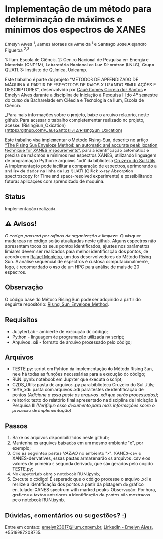 # Implementação de um método para determinação de máximos e mínimos dos espectros de XANES

Emelyn Alves <sup>1</sup>, James Moraes de Almeida <sup>1</sup> e Santiago José Alejandro Figueroa <sup>2,3</sup>

1: Ilum, Escola de Ciência. 
2: Centro Nacional de Pesquisa em Energia e Materiais (CNPEM), Laboratório Nacional de Luz Síncrotron (LNLS), Grupo QUATI. 
3: Instituto de Química, Unicamp. 

Este trabalho é parte do projeto "MÉTODOS DE APRENDIZADO DE MÁQUINA A PARTIR DE ESPECTROS DE RAIOS X USANDO SIMULAÇÕES E DESCRIPTORES", desenvolvido por [Cauê Gomes Correia dos Santos](https://github.com/CaueSantos1812) e Emelyn Alves durante a disciplina de Iniciação à Pesquisa III do 4º semestre do curso de Bacharelado em Ciência e Tecnologia da Ilum, Escola de Ciência. 

_Para mais informações sobre o projeto, baixe o arquivo relatorio, neste github. Para acessar o trabalho completementar realizado no projeto, acesse: (RisingSun_Oxidation)[https://github.com/CaueSantos1812/RisingSun_Oxidation]

Este trabalho visa implementar o Método Rising-Sun, descrito no artigo [“The Rising Sun Envelope Method: an automatic and accurate peak location technique for XANES measurements”](https://pubs.acs.org/doi/epdf/10.1021/acs.jpca.9b11712?ref=article_openPDF), para a identificação automática e precisa de máximos e mínimos nos espectros XANES, utilizando linguagem de programação Python e arquivos '.xdi' da biblioteca [Cruzeiro do Sul Utils](https://github.com/jamesmalmeida/Cruzeiro-do-Sul-Utils). A implementação pode facilitar a comparação de espectros, aprimorando a análise de dados na linha de luz QUATI (QUick x-ray Absorption spectroscopy for TIme and space-resolved experiments) e possibilitando futuras aplicações com aprendizado de máquina.

## Status 
Implementação realizada. 

## ⚠️ Avisos!
*O codigo passará por refinos de organização e limpeza.* Quaisquer mudanças no código serão atualizadas neste github. Alguns espectros não apresentam todos os seus pontos identificados, ajustes nos parâmetros limiares devem ser realizados para melhor identificação dos pontos, de acordo com [Rafael Monteiro](https://github.com/rafael-a-monteiro-math), um dos desenvolvedores do Método Rising Sun. A análise sequencial de espectros é custosa computacionalmente, logo, é recomendado o uso de um HPC para análise de mais de 20 espectros. 

## Observação
O código base do Método Rising Sun pode ser adquirido a partir do seguinte repositório: [Rising_Sun_Envelope_Method](https://github.com/rafael-a-monteiro-math/Rising_Sun_Envelope_Method). 

## Requisitos 
- JupyterLab - ambiente de execução do código;
- Python - linguagem de programação utilizada no script; 
- Arquivos .xdi - formato de arquivo processado pelo código;

##  Arquivos
- TESTE.py: script em Pyhton da implementação do Método Rising Sun, nele há todas as funções necessárias para a execução do código;
- RUN.ipynb: notebook em Jupyter que executa o script;
- CZDS_Utils: pasta de arquivos .py para biblioteca Cruzeiro do Sul Utils; 
- teste_xdi: pasta com arquivos .xdi para testes de identificação de pontos _(Adicione a essa pasta os arquivos .xdi que serão processados)_;
- relatorio: texto do relatório final apresentado na disciplina de Iniciação à Pesquisa III _(Verifique esse documento para mais informações sobre o processo de implementação)_

## Passos 
1. Baixe os arquivos disponibilizados neste github;
2. Mantenha os arquivos baixados em um mesmo ambiente "x", por exemplo;
3. Crie as seguintes pastas *VAZIAS* no ambiente "x": XANES-csv e XANES-derivatives, essas pastas armazenarão os arquivos .csv e os valores de primeira e segunda derivada, que são gerados pelo cógido TESTE.py;
4. No JupyterLab abra o notebook RUN.ipynb;
5. Execute o código! É esperado que o código processe o arquivo .xdi e realize a identificação dos pontos a partir da plotagem do gráfico entitulado: XANES spectrum with marked peaks. Observação: Por hora, gráficos e textos anteriores a identificação de pontos são mostrados pelo notebook RUN.ipynb.

## Dúvidas, comentários ou sugestões? :)
Entre em contato: emelyn23017@ilum.cnpem.br, [LinkedIn - Emelyn Alves](https://www.linkedin.com/in/emelyn-alves-5362532a0/), +5519987208765. 
